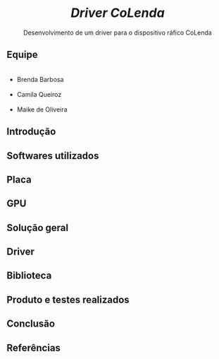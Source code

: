 <h1 align="center"><i>Driver CoLenda</i></h1>

<p align="center">Desenvolvimento de um driver para o dispositivo ráfico CoLenda</p>
 



<h2>Equipe</h2>
<ul>
  <li>Brenda Barbosa</li>
  <li>Camila Queiroz</li>
  <li>Maike de Oliveira</li>
</ul>



<h2>Introdução</h2>
<h2>Softwares utilizados</h2>
<h2>Placa</h2>
<h2>GPU</h2>
<h2>Solução geral</h2>
<h2>Driver</h2>
<h2>Biblioteca</h2>
<h2>Produto e testes realizados</h2>
<h2>Conclusão</h2>
<h2>Referências</h2>
